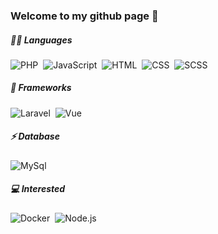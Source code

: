 ### Welcome to my github page 👋

##### 👩‍💻 Languages
![PHP](https://img.shields.io/badge/-PHP-7a86b8?style=flat&logo=PHP&logoColor=white)&nbsp;
![JavaScript](https://img.shields.io/badge/-JavaScript-f8e01e?style=flat&logo=javascript&logoColor=white)&nbsp;
![HTML](https://img.shields.io/badge/-HTML-e44d26?style=flat&logo=HTML5&logoColor=white)&nbsp;
![CSS](https://img.shields.io/badge/-CSS-214ce5?style=flat&logo=CSS3&logoColor=white)&nbsp;
![SCSS](https://img.shields.io/badge/-SCSS-cd6799?style=flat&logo=Sass&logoColor=white)&nbsp;

##### 🚀 Frameworks
![Laravel](https://img.shields.io/badge/Laravel-ff2d20?style=flat&logo=laravel&logoColor=white)&nbsp;
![Vue](https://img.shields.io/badge/Vue-42b883?style=flat&logo=Vue.js&logoColor=white)&nbsp;

##### ⚡ Database
![MySql](https://img.shields.io/badge/MySQL-00758f?style=flat&logo=mysql&logoColor=white")&nbsp;

##### 💻 Interested
![Docker](https://img.shields.io/badge/Docker-2CA5E0?style=flat&logo=docker&logoColor=white)&nbsp;
![Node.js](https://img.shields.io/badge/Node.js-43853D?style=falt&logo=Node.js&logoColor=white)&nbsp;
